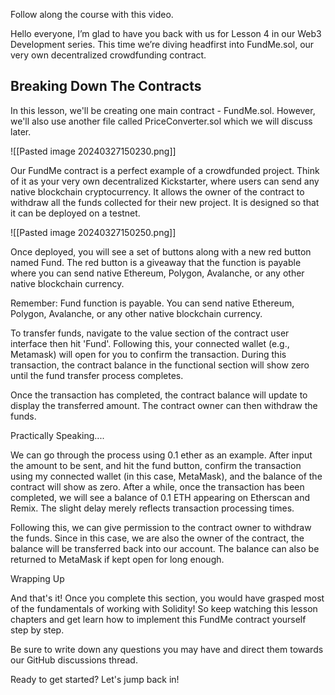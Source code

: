Follow along the course with this video.

Hello everyone, I’m glad to have you back with us for Lesson 4 in our Web3 Development series. This time we’re diving headfirst into FundMe.sol, our very own decentralized crowdfunding contract.

Breaking Down The Contracts
----
In this lesson, we'll be creating one main contract - FundMe.sol. However, we'll also use another file called PriceConverter.sol which we will discuss later.

![[Pasted image 20240327150230.png]]

Our FundMe contract is a perfect example of a crowdfunded project. Think of it as your very own decentralized Kickstarter, where users can send any native blockchain cryptocurrency. It allows the owner of the contract to withdraw all the funds collected for their new project. It is designed so that it can be deployed on a testnet.

![[Pasted image 20240327150250.png]]

Once deployed, you will see a set of buttons along with a new red button named Fund. The red button is a giveaway that the function is payable where you can send native Ethereum, Polygon, Avalanche, or any other native blockchain currency.

Remember: Fund function is payable. You can send native Ethereum, Polygon, Avalanche, or any other native blockchain currency.

To transfer funds, navigate to the value section of the contract user interface then hit 'Fund'. Following this, your connected wallet (e.g., Metamask) will open for you to confirm the transaction. During this transaction, the contract balance in the functional section will show zero until the fund transfer process completes.

Once the transaction has completed, the contract balance will update to display the transferred amount. The contract owner can then withdraw the funds.

Practically Speaking....

We can go through the process using 0.1 ether as an example. After input the amount to be sent, and hit the fund button, confirm the transaction using my connected wallet (in this case, MetaMask), and the balance of the contract will show as zero. After a while, once the transaction has been completed, we will see a balance of 0.1 ETH appearing on Etherscan and Remix. The slight delay merely reflects transaction processing times.

Following this, we can give permission to the contract owner to withdraw the funds. Since in this case, we are also the owner of the contract, the balance will be transferred back into our account. The balance can also be returned to MetaMask if kept open for long enough.

Wrapping Up

And that's it! Once you complete this section, you would have grasped most of the fundamentals of working with Solidity! So keep watching this lesson chapters and get learn how to implement this FundMe contract yourself step by step.

Be sure to write down any questions you may have and direct them towards our GitHub discussions thread.

Ready to get started? Let's jump back in!